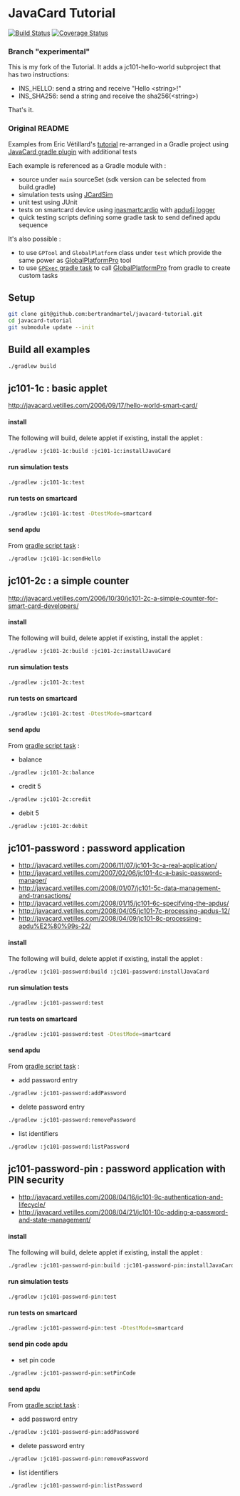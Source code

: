 # JavaCard Tutorial

[![Build Status](https://travis-ci.org/bertrandmartel/javacard-tutorial.svg?branch=master)](https://travis-ci.org/bertrandmartel/javacard-tutorial)
[![Coverage Status](https://coveralls.io/repos/github/bertrandmartel/javacard-tutorial/badge.svg?branch=master)](https://coveralls.io/github/bertrandmartel/javacard-tutorial?branch=master)

### Branch "experimental"
This is my fork of the Tutorial. It adds a jc101-hello-world subproject that has two instructions:
* INS_HELLO: send a string and receive "Hello \<string>!"
* INS_SHA256: send a string and receive the sha256(\<string>)

That's it.

### Original README

Examples from Eric Vétillard's [tutorial](http://javacard.vetilles.com/tutorial/) re-arranged in a Gradle project using [JavaCard gradle plugin](https://github.com/bertrandmartel/javacard-gradle-plugin) with additional tests

Each example is referenced as a Gradle module with :

* source under `main` sourceSet (sdk version can be selected from build.gradle) 
* simulation tests using [JCardSim](https://jcardsim.org/)
* unit test using JUnit
* tests on smartcard device using [jnasmartcardio](https://github.com/jnasmartcardio/jnasmartcardio) with [apdu4j logger](https://github.com/martinpaljak/apdu4j)
* quick testing scripts defining some gradle task to send defined apdu sequence 

It's also possible :
* to use `GPTool` and `GlobalPlatform` class under `test` which provide the same power as [GlobalPlatformPro](https://github.com/martinpaljak/GlobalPlatformPro) tool
* to use [`GPExec` gradle task](https://github.com/bertrandmartel/javacard-gradle-plugin#custom-global-platform-pro-task) to call [GlobalPlatformPro](https://github.com/martinpaljak/GlobalPlatformPro) from gradle to create custom tasks

## Setup

```bash
git clone git@github.com:bertrandmartel/javacard-tutorial.git
cd javacard-tutorial
git submodule update --init
```

## Build all examples 

```bash
./gradlew build
```

## jc101-1c : basic applet

http://javacard.vetilles.com/2006/09/17/hello-world-smart-card/

#### install

The following will build, delete applet if existing, install the applet : 
```bash
./gradlew :jc101-1c:build :jc101-1c:installJavaCard
```
#### run simulation tests

```bash
./gradlew :jc101-1c:test
```

#### run tests on smartcard

```bash
./gradlew :jc101-1c:test -DtestMode=smartcard
```

#### send apdu

From [gradle script task](https://github.com/bertrandmartel/javacard-tutorial/blob/master/jc101-1c/build.gradle#L20-L33) :

```bash
./gradlew :jc101-1c:sendHello
```

## jc101-2c : a simple counter

http://javacard.vetilles.com/2006/10/30/jc101-2c-a-simple-counter-for-smart-card-developers/

#### install

The following will build, delete applet if existing, install the applet : 
```bash
./gradlew :jc101-2c:build :jc101-2c:installJavaCard
```

#### run simulation tests

```bash
./gradlew :jc101-2c:test
```

#### run tests on smartcard

```bash
./gradlew :jc101-2c:test -DtestMode=smartcard
```

#### send apdu

From [gradle script task](https://github.com/bertrandmartel/javacard-tutorial/blob/master/jc101-2c/build.gradle#L19-L48) :

* balance

```bash
./gradlew :jc101-2c:balance
```

* credit 5

```bash
./gradlew :jc101-2c:credit
```

* debit 5
  
```bash
./gradlew :jc101-2c:debit
```

## jc101-password : password application

* http://javacard.vetilles.com/2006/11/07/jc101-3c-a-real-application/
* http://javacard.vetilles.com/2007/02/06/jc101-4c-a-basic-password-manager/
* http://javacard.vetilles.com/2008/01/07/jc101-5c-data-management-and-transactions/
* http://javacard.vetilles.com/2008/01/15/jc101-6c-specifying-the-apdus/
* http://javacard.vetilles.com/2008/04/05/jc101-7c-processing-apdus-12/
* http://javacard.vetilles.com/2008/04/09/jc101-8c-processing-apdu%E2%80%99s-22/

#### install

The following will build, delete applet if existing, install the applet : 
```bash
./gradlew :jc101-password:build :jc101-password:installJavaCard
```

#### run simulation tests

```bash
./gradlew :jc101-password:test
```

#### run tests on smartcard
 
```bash
./gradlew :jc101-password:test -DtestMode=smartcard
```

#### send apdu

From [gradle script task](https://github.com/bertrandmartel/javacard-tutorial/blob/master/jc101-password/build.gradle#L19-L56) :

* add password entry 

```bash
./gradlew :jc101-password:addPassword
```

* delete password entry 

```bash
./gradlew :jc101-password:removePassword
```

* list identifiers 

```bash
./gradlew :jc101-password:listPassword
```

## jc101-password-pin : password application with PIN security

* http://javacard.vetilles.com/2008/04/16/jc101-9c-authentication-and-lifecycle/
* http://javacard.vetilles.com/2008/04/21/jc101-10c-adding-a-password-and-state-management/

#### install

The following will build, delete applet if existing, install the applet : 
```bash
./gradlew :jc101-password-pin:build :jc101-password-pin:installJavaCard
```

#### run simulation tests

```bash
./gradlew :jc101-password-pin:test
```

#### run tests on smartcard

```bash
./gradlew :jc101-password-pin:test -DtestMode=smartcard
```

#### send pin code apdu

* set pin code

```bash
./gradlew :jc101-password-pin:setPinCode
```

#### send apdu

From [gradle script task](https://github.com/bertrandmartel/javacard-tutorial/blob/master/jc101-password-pin/build.gradle#L24-L81) :

* add password entry 

```bash
./gradlew :jc101-password-pin:addPassword
```

* delete password entry 

```bash
./gradlew :jc101-password-pin:removePassword
```

* list identifiers 

```bash
./gradlew :jc101-password-pin:listPassword
```
